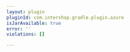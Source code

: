 ```yaml
---
layout: plugin
pluginId: com.intershop.gradle.plugin.azure
isJarAvailable: true
error: ''
violations: []

---
```

